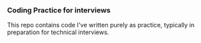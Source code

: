 <h3>Coding Practice for interviews</h3>
This repo contains code I've written purely as practice, typically in preparation for technical interviews. 
